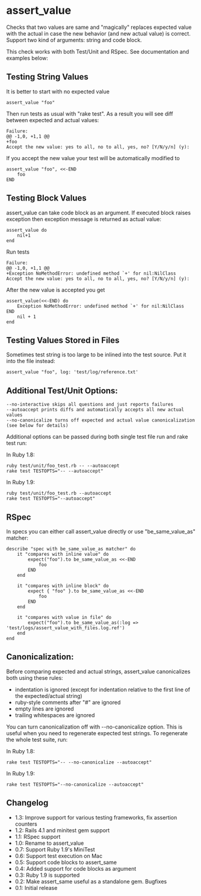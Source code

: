 # assert_value

Checks that two values are same and "magically" replaces expected value
with the actual in case the new behavior (and new actual value) is correct.
Support two kind of arguments: string and code block.

This check works with both Test/Unit and RSpec. See documentation and examples below:

## Testing String Values

It is better to start with no expected value

    assert_value "foo"

Then run tests as usual with "rake test". As a result you will see
diff between expected and actual values:

    Failure:
    @@ -1,0, +1,1 @@
    +foo
    Accept the new value: yes to all, no to all, yes, no? [Y/N/y/n] (y):

If you accept the new value your test will be automatically modified to

    assert_value "foo", <<-END
        foo
    END

## Testing Block Values

assert_value can take code block as an argument. If executed block raises exception then
exception message is returned as actual value:

    assert_value do
        nil+1
    end

Run tests

    Failure:
    @@ -1,0, +1,1 @@
    +Exception NoMethodError: undefined method `+' for nil:NilClass
    Accept the new value: yes to all, no to all, yes, no? [Y/N/y/n] (y): 

After the new value is accepted you get

    assert_value(<<-END) do
        Exception NoMethodError: undefined method `+' for nil:NilClass
    END
        nil + 1
    end

## Testing Values Stored in Files

Sometimes test string is too large to be inlined into the test source. Put it into the file instead:

    assert_value "foo", log: 'test/log/reference.txt'

## Additional Test/Unit Options:

    --no-interactive skips all questions and just reports failures
    --autoaccept prints diffs and automatically accepts all new actual values
    --no-canonicalize turns off expected and actual value canonicalization (see below for details)

Additional options can be passed during both single test file run and rake test run:

In Ruby 1.8:

    ruby test/unit/foo_test.rb -- --autoaccept
    rake test TESTOPTS="-- --autoaccept"

In Ruby 1.9:

    ruby test/unit/foo_test.rb --autoaccept
    rake test TESTOPTS="--autoaccept"

## RSpec

In specs you can either call assert_value directly or use "be_same_value_as" matcher:

    describe "spec with be_same_value_as matcher" do
        it "compares with inline value" do
            expect("foo").to be_same_value_as <<-END
                foo
            END
        end

        it "compares with inline block" do
            expect { "foo" }.to be_same_value_as <<-END
                foo
            END
        end

        it "compares with value in file" do
            expect("foo").to be_same_value_as(:log => 'test/logs/assert_value_with_files.log.ref')
        end
    end


## Canonicalization:

Before comparing expected and actual strings, assert_value canonicalizes both using these rules:

- indentation is ignored (except for indentation  relative to the first line of the expected/actual string)
- ruby-style comments after "#" are ignored
- empty lines are ignored
- trailing whitespaces are ignored

You can turn canonicalization off with --no-canonicalize option. This is useful
when you need to regenerate expected test strings.
To regenerate the whole test suite, run:

In Ruby 1.8:

    rake test TESTOPTS="-- --no-canonicalize --autoaccept"

In Ruby 1.9:

    rake test TESTOPTS="--no-canonicalize --autoaccept"


## Changelog

- 1.3: Improve support for various testing frameworks, fix assertion counters
- 1.2: Rails 4.1 and minitest gem support
- 1.1: RSpec support
- 1.0: Rename to assert_value
- 0.7: Support Ruby 1.9's MiniTest
- 0.6: Support test execution on Mac
- 0.5: Support code blocks to assert_same
- 0.4: Added support for code blocks as argument
- 0.3: Ruby 1.9 is supported
- 0.2: Make assert_same useful as a standalone gem. Bugfixes
- 0.1: Initial release
